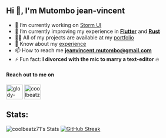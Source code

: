 ## Hi 👋, I'm Mutombo jean-vincent

- 🔭 I’m currently working on [Storm UI](https://storm.bestseller.com/)
- 🌱 I’m currently improving my experience in [**Flutter**](https://flutter.dev/) and [**Rust**](https://www.rust-lang.org/)
- 👨‍💻 All of my projects are available at my [portfolio](https://www.mutombo.dev/)
- 📄 Know about my [experience](https://drive.google.com/file/d/12TTYAizbuDJG3oBC26ro5CDa76A9zNu1/view?usp=sharing)
- 📫 How to reach me **jeanvincent.mutombo@gmail.com**
- ⚡ Fun fact: **I divorced with the mic to marry a text-editor** 🔥

#### Reach out to me on

<p align="left">
<a href="https://www.linkedin.com/in/mutombo-jv/" target="blank"><img align="center" src="https://cdn.worldvectorlogo.com/logos/linkedin-icon-2.svg" alt="glody-mutombo-riy" height="40" width="45" /></a>
<a href="https://stackoverflow.com/users/8124496/coolbeatz71" target="blank"><img align="center"  src="https://cdn.worldvectorlogo.com/logos/stack-overflow.svg" alt="coolbeatz71" height="40" width="45" /></a>

## Stats:

![coolbeatz71's Stats](https://github-readme-stats.vercel.app/api?username=coolbeatz71&show_icons=true&hide_border=true&theme=shades-of-purple&card_width=150)
[![GitHub Streak](https://streak-stats.demolab.com?user=coolbeatz71&theme=shades-of-purple&card_width=385&card_height=194&hide_border=true)](https://git.io/streak-stats)
